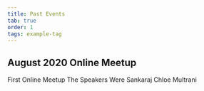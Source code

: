```yaml
---
title: Past Events
tab: true
order: 1
tags: example-tag
---
```


## August 2020 Online Meetup  
First Online Meetup
The Speakers Were 
Sankaraj 
Chloe
Multrani
